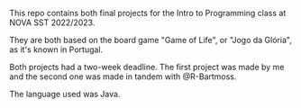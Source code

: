 This repo contains both final projects for the Intro to Programming class at NOVA SST 2022/2023.

They are both based on the board game "Game of Life", or "Jogo da Glória", as it's known in Portugal.

Both projects had a two-week deadline. The first project was made by me and the second one was made in tandem with @R-Bartmoss.

The language used was Java.
